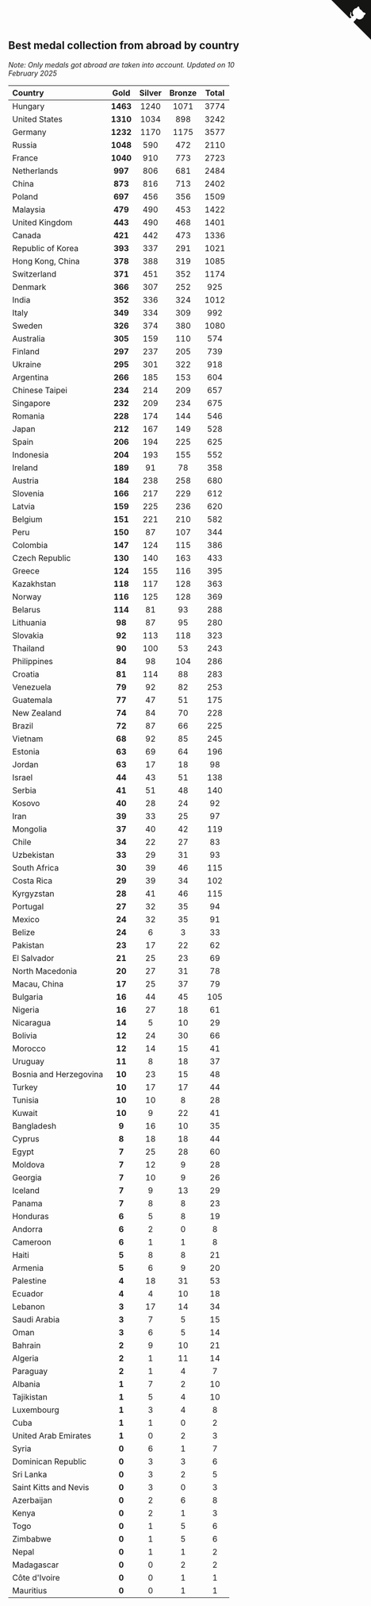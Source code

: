 ## Best medal collection from abroad by country

*Note: Only medals got abroad are taken into account.*
*Updated on 10 February 2025*

| Country | Gold | Silver | Bronze | Total |
| :--- | :--: | :--: | :--: | :--: |
| Hungary | **1463** | 1240 | 1071 | 3774 |
| United States | **1310** | 1034 | 898 | 3242 |
| Germany | **1232** | 1170 | 1175 | 3577 |
| Russia | **1048** | 590 | 472 | 2110 |
| France | **1040** | 910 | 773 | 2723 |
| Netherlands | **997** | 806 | 681 | 2484 |
| China | **873** | 816 | 713 | 2402 |
| Poland | **697** | 456 | 356 | 1509 |
| Malaysia | **479** | 490 | 453 | 1422 |
| United Kingdom | **443** | 490 | 468 | 1401 |
| Canada | **421** | 442 | 473 | 1336 |
| Republic of Korea | **393** | 337 | 291 | 1021 |
| Hong Kong, China | **378** | 388 | 319 | 1085 |
| Switzerland | **371** | 451 | 352 | 1174 |
| Denmark | **366** | 307 | 252 | 925 |
| India | **352** | 336 | 324 | 1012 |
| Italy | **349** | 334 | 309 | 992 |
| Sweden | **326** | 374 | 380 | 1080 |
| Australia | **305** | 159 | 110 | 574 |
| Finland | **297** | 237 | 205 | 739 |
| Ukraine | **295** | 301 | 322 | 918 |
| Argentina | **266** | 185 | 153 | 604 |
| Chinese Taipei | **234** | 214 | 209 | 657 |
| Singapore | **232** | 209 | 234 | 675 |
| Romania | **228** | 174 | 144 | 546 |
| Japan | **212** | 167 | 149 | 528 |
| Spain | **206** | 194 | 225 | 625 |
| Indonesia | **204** | 193 | 155 | 552 |
| Ireland | **189** | 91 | 78 | 358 |
| Austria | **184** | 238 | 258 | 680 |
| Slovenia | **166** | 217 | 229 | 612 |
| Latvia | **159** | 225 | 236 | 620 |
| Belgium | **151** | 221 | 210 | 582 |
| Peru | **150** | 87 | 107 | 344 |
| Colombia | **147** | 124 | 115 | 386 |
| Czech Republic | **130** | 140 | 163 | 433 |
| Greece | **124** | 155 | 116 | 395 |
| Kazakhstan | **118** | 117 | 128 | 363 |
| Norway | **116** | 125 | 128 | 369 |
| Belarus | **114** | 81 | 93 | 288 |
| Lithuania | **98** | 87 | 95 | 280 |
| Slovakia | **92** | 113 | 118 | 323 |
| Thailand | **90** | 100 | 53 | 243 |
| Philippines | **84** | 98 | 104 | 286 |
| Croatia | **81** | 114 | 88 | 283 |
| Venezuela | **79** | 92 | 82 | 253 |
| Guatemala | **77** | 47 | 51 | 175 |
| New Zealand | **74** | 84 | 70 | 228 |
| Brazil | **72** | 87 | 66 | 225 |
| Vietnam | **68** | 92 | 85 | 245 |
| Estonia | **63** | 69 | 64 | 196 |
| Jordan | **63** | 17 | 18 | 98 |
| Israel | **44** | 43 | 51 | 138 |
| Serbia | **41** | 51 | 48 | 140 |
| Kosovo | **40** | 28 | 24 | 92 |
| Iran | **39** | 33 | 25 | 97 |
| Mongolia | **37** | 40 | 42 | 119 |
| Chile | **34** | 22 | 27 | 83 |
| Uzbekistan | **33** | 29 | 31 | 93 |
| South Africa | **30** | 39 | 46 | 115 |
| Costa Rica | **29** | 39 | 34 | 102 |
| Kyrgyzstan | **28** | 41 | 46 | 115 |
| Portugal | **27** | 32 | 35 | 94 |
| Mexico | **24** | 32 | 35 | 91 |
| Belize | **24** | 6 | 3 | 33 |
| Pakistan | **23** | 17 | 22 | 62 |
| El Salvador | **21** | 25 | 23 | 69 |
| North Macedonia | **20** | 27 | 31 | 78 |
| Macau, China | **17** | 25 | 37 | 79 |
| Bulgaria | **16** | 44 | 45 | 105 |
| Nigeria | **16** | 27 | 18 | 61 |
| Nicaragua | **14** | 5 | 10 | 29 |
| Bolivia | **12** | 24 | 30 | 66 |
| Morocco | **12** | 14 | 15 | 41 |
| Uruguay | **11** | 8 | 18 | 37 |
| Bosnia and Herzegovina | **10** | 23 | 15 | 48 |
| Turkey | **10** | 17 | 17 | 44 |
| Tunisia | **10** | 10 | 8 | 28 |
| Kuwait | **10** | 9 | 22 | 41 |
| Bangladesh | **9** | 16 | 10 | 35 |
| Cyprus | **8** | 18 | 18 | 44 |
| Egypt | **7** | 25 | 28 | 60 |
| Moldova | **7** | 12 | 9 | 28 |
| Georgia | **7** | 10 | 9 | 26 |
| Iceland | **7** | 9 | 13 | 29 |
| Panama | **7** | 8 | 8 | 23 |
| Honduras | **6** | 5 | 8 | 19 |
| Andorra | **6** | 2 | 0 | 8 |
| Cameroon | **6** | 1 | 1 | 8 |
| Haiti | **5** | 8 | 8 | 21 |
| Armenia | **5** | 6 | 9 | 20 |
| Palestine | **4** | 18 | 31 | 53 |
| Ecuador | **4** | 4 | 10 | 18 |
| Lebanon | **3** | 17 | 14 | 34 |
| Saudi Arabia | **3** | 7 | 5 | 15 |
| Oman | **3** | 6 | 5 | 14 |
| Bahrain | **2** | 9 | 10 | 21 |
| Algeria | **2** | 1 | 11 | 14 |
| Paraguay | **2** | 1 | 4 | 7 |
| Albania | **1** | 7 | 2 | 10 |
| Tajikistan | **1** | 5 | 4 | 10 |
| Luxembourg | **1** | 3 | 4 | 8 |
| Cuba | **1** | 1 | 0 | 2 |
| United Arab Emirates | **1** | 0 | 2 | 3 |
| Syria | **0** | 6 | 1 | 7 |
| Dominican Republic | **0** | 3 | 3 | 6 |
| Sri Lanka | **0** | 3 | 2 | 5 |
| Saint Kitts and Nevis | **0** | 3 | 0 | 3 |
| Azerbaijan | **0** | 2 | 6 | 8 |
| Kenya | **0** | 2 | 1 | 3 |
| Togo | **0** | 1 | 5 | 6 |
| Zimbabwe | **0** | 1 | 5 | 6 |
| Nepal | **0** | 1 | 1 | 2 |
| Madagascar | **0** | 0 | 2 | 2 |
| Côte d'Ivoire | **0** | 0 | 1 | 1 |
| Mauritius | **0** | 0 | 1 | 1 |


<a href="https://github.com/jonatanklosko/wca_statistics" class="github-corner" aria-label="View source on Github"><svg width="80" height="80" viewBox="0 0 250 250" style="fill:#151513; color:#fff; position: absolute; top: 0; border: 0; right: 0;" aria-hidden="true"><path d="M0,0 L115,115 L130,115 L142,142 L250,250 L250,0 Z"></path><path d="M128.3,109.0 C113.8,99.7 119.0,89.6 119.0,89.6 C122.0,82.7 120.5,78.6 120.5,78.6 C119.2,72.0 123.4,76.3 123.4,76.3 C127.3,80.9 125.5,87.3 125.5,87.3 C122.9,97.6 130.6,101.9 134.4,103.2" fill="currentColor" style="transform-origin: 130px 106px;" class="octo-arm"></path><path d="M115.0,115.0 C114.9,115.1 118.7,116.5 119.8,115.4 L133.7,101.6 C136.9,99.2 139.9,98.4 142.2,98.6 C133.8,88.0 127.5,74.4 143.8,58.0 C148.5,53.4 154.0,51.2 159.7,51.0 C160.3,49.4 163.2,43.6 171.4,40.1 C171.4,40.1 176.1,42.5 178.8,56.2 C183.1,58.6 187.2,61.8 190.9,65.4 C194.5,69.0 197.7,73.2 200.1,77.6 C213.8,80.2 216.3,84.9 216.3,84.9 C212.7,93.1 206.9,96.0 205.4,96.6 C205.1,102.4 203.0,107.8 198.3,112.5 C181.9,128.9 168.3,122.5 157.7,114.1 C157.9,116.9 156.7,120.9 152.7,124.9 L141.0,136.5 C139.8,137.7 141.6,141.9 141.8,141.8 Z" fill="currentColor" class="octo-body"></path></svg></a><style>.github-corner:hover .octo-arm{animation:octocat-wave 560ms ease-in-out}@keyframes octocat-wave{0%,100%{transform:rotate(0)}20%,60%{transform:rotate(-25deg)}40%,80%{transform:rotate(10deg)}}@media (max-width:500px){.github-corner:hover .octo-arm{animation:none}.github-corner .octo-arm{animation:octocat-wave 560ms ease-in-out}}</style>
